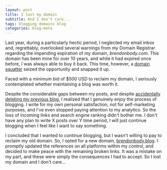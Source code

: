 ```yaml
---
layout: post
title: I lost my domain
subtitle: And I don't care...
tags: blogging domains blog
categories: blog-meta
---
```


Last year, during a particularly hectic period, I neglected my email inbox and, regrettably, overlooked several warnings from my Domain Registrar regarding the impending expiration of my domain, *brendonbody.com*. This domain has been mine for over 10 years, and while it had expired once before, I was always able to buy it back. This time, however, a [domain squatter](https://www.godaddy.com/resources/skills/what-is-domain-squatting-and-what-can-you-do-about-it) seized the opportunity and snapped it up.

Faced with a minimum bid of $500 USD to reclaim my domain, I seriously contemplated whether maintaining a blog was worth it.

Despite the considerable gaps between my posts, and despite [accidentally deleting my previous blog]({{site.baseurl}}/2016/02/21/hello-world-again/), I realized that I genuinely enjoy the process of blogging. I write for my own personal satisfaction, not for self-marketing purposes, and I've even stopped paying attention to my analytics. So the loss of incoming links and search engine ranking didn't bother me. I don't have any plan to write X posts over Y time period, I will just continue blogging when I feel like I want to say something.

I concluded that I wanted to continue blogging, but I wasn't willing to pay to reclaim my old domain. So, I opted for a new domain, [brendonbody.blog](https://brendonbody.blog/). I promptly updated the references on all platforms within my control, and decided to make peace with the remaining broken links. It was a mistake on my part, and these were simply the consequences I had to accept. So I lost my domain and I don't care...
